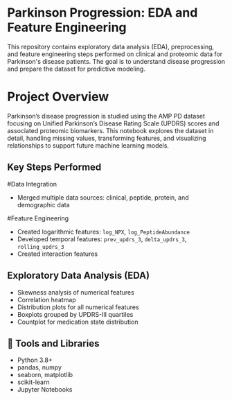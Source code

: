 # Parkinson Progression: EDA and Feature Engineering

This repository contains exploratory data analysis (EDA), preprocessing, and feature engineering steps performed on clinical and proteomic data for Parkinson's disease patients. The goal is to understand disease progression and prepare the dataset for predictive modeling.

# Project Overview

Parkinson’s disease progression is studied using the AMP PD dataset focusing on Unified Parkinson’s Disease Rating Scale (UPDRS) scores and associated proteomic biomarkers. This notebook explores the dataset in detail, handling missing values, transforming features, and visualizing relationships to support future machine learning models.

## Key Steps Performed

#Data Integration
- Merged multiple data sources: clinical, peptide, protein, and demographic data

#Feature Engineering
- Created logarithmic features: `log_NPX`, `log_PeptideAbundance`
- Developed temporal features: `prev_updrs_3`, `delta_updrs_3`, `rolling_updrs_3`
- Created interaction features

## Exploratory Data Analysis (EDA)
- Skewness analysis of numerical features
- Correlation heatmap
- Distribution plots for all numerical features
- Boxplots grouped by UPDRS-III quartiles
- Countplot for medication state distribution

## 🧰 Tools and Libraries

- Python 3.8+
- pandas, numpy
- seaborn, matplotlib
- scikit-learn
- Jupyter Notebooks
